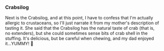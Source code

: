 <h3>Crabsilog</h3>
Next is the Crabsilog, and at this point, I have to confess that I'm actually allergic to crustaceans, so I'll just narrate it from my mother's description of tasting it. She said that the Crabsilog has the natural taste of crab (that is, no extenders), but she could sometimes sense bits of crab shell in the stuffing. It's delicious, but be careful when chewing, and my dad enjoyed it...YUMMY! 🙂